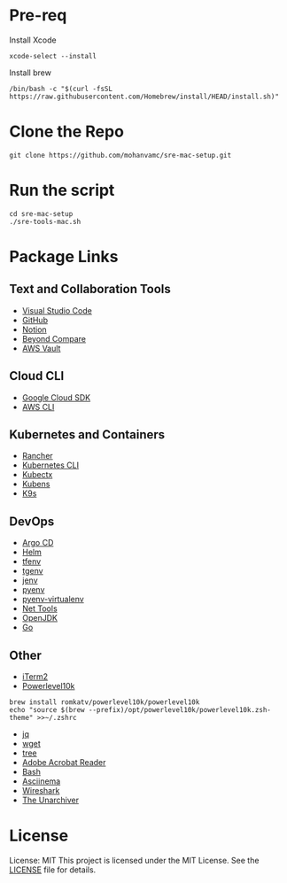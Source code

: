 # Pre-req

Install Xcode

``` xcode-select --install ```

Install brew 

``` /bin/bash -c "$(curl -fsSL https://raw.githubusercontent.com/Homebrew/install/HEAD/install.sh)" ```


# Clone the Repo
 ```
 git clone https://github.com/mohanvamc/sre-mac-setup.git

 ```

# Run the script
```
cd sre-mac-setup
./sre-tools-mac.sh

```
# Package Links

## Text and Collaboration Tools
- [Visual Studio Code](https://formulae.brew.sh/cask/visual-studio-code)
- [GitHub](https://formulae.brew.sh/cask/github)
- [Notion](https://formulae.brew.sh/cask/notion)
- [Beyond Compare](https://formulae.brew.sh/cask/beyond-compare)
- [AWS Vault](https://formulae.brew.sh/cask/aws-vault)

## Cloud CLI
- [Google Cloud SDK](https://formulae.brew.sh/cask/google-cloud-sdk)
- [AWS CLI](https://formulae.brew.sh/cask/awscli)

## Kubernetes and Containers
- [Rancher](https://formulae.brew.sh/cask/rancher)
- [Kubernetes CLI](https://formulae.brew.sh/formula/kubernetes-cli)
- [Kubectx](https://formulae.brew.sh/formula/kubectx)
- [Kubens](https://formulae.brew.sh/formula/kubectx)
- [K9s](https://formulae.brew.sh/formula/k9s)

## DevOps
- [Argo CD](https://formulae.brew.sh/formula/argocd)
- [Helm](https://formulae.brew.sh/formula/helm)
- [tfenv](https://formulae.brew.sh/formula/tfenv)
- [tgenv](https://formulae.brew.sh/formula/tgenv)
- [jenv](https://formulae.brew.sh/formula/jenv)
- [pyenv](https://formulae.brew.sh/formula/pyenv)
- [pyenv-virtualenv](https://formulae.brew.sh/formula/pyenv-virtualenv)
- [Net Tools](https://formulae.brew.sh/formula/net-tools)
- [OpenJDK](https://formulae.brew.sh/formula/openjdk)
- [Go](https://formulae.brew.sh/formula/go)

## Other
- [iTerm2](https://formulae.brew.sh/cask/iterm2)
- [Powerlevel10k](https://github.com/romkatv/powerlevel10k)
```
brew install romkatv/powerlevel10k/powerlevel10k
echo "source $(brew --prefix)/opt/powerlevel10k/powerlevel10k.zsh-theme" >>~/.zshrc
```
- [jq](https://formulae.brew.sh/formula/jq)
- [wget](https://formulae.brew.sh/formula/wget)
- [tree](https://formulae.brew.sh/formula/tree)
- [Adobe Acrobat Reader](https://formulae.brew.sh/cask/adobe-acrobat-reader)
- [Bash](https://formulae.brew.sh/formula/bash)
- [Asciinema](https://formulae.brew.sh/cask/asciinema)
- [Wireshark](https://formulae.brew.sh/cask/wireshark)
- [The Unarchiver](https://formulae.brew.sh/cask/the-unarchiver)


# License

License: MIT
This project is licensed under the MIT License. See the [LICENSE](https://github.com/mohanvamc/sre-mac-setup/blob/main/LICENSE.) file for details.



